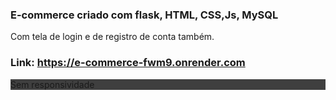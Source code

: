 ### E-commerce criado com flask, HTML, CSS,Js, MySQL
<p>Com tela de login e de registro de conta também.</p>

### Link: https://e-commerce-fwm9.onrender.com
<p style="background-color: #3f3f3f;">Sem responsividade</p>
